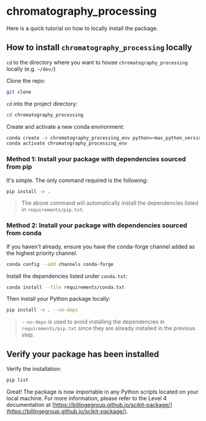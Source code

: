 # chromatography_processing

Here is a quick tutorial on how to locally install the package.

## How to install `chromatography_processing` locally

`cd` to the directory where you want to house `chromatography_processing` locally (e.g. `~/dev/`)

Clone the repo:

```bash
git clone 
```

`cd` into the project directory:

```bash
cd chromatography_processing
```

Create and activate a new conda environment:

```bash
conda create -n chromatography_processing_env python=<max_python_version>
conda activate chromatography_processing_env
```

### Method 1: Install your package with dependencies sourced from pip

It's simple. The only command required is the following:

```bash
pip install -e .
```

> The above command will automatically install the dependencies listed in `requirements/pip.txt`.

### Method 2: Install your package with dependencies sourced from conda

If you haven't already, ensure you have the conda-forge channel added as the highest priority channel.

```bash
conda config --add channels conda-forge
```

Install the dependencies listed under `conda.txt`:

```bash
conda install --file requirements/conda.txt
```

Then install your Python package locally:

```bash
pip install -e . --no-deps
```

> `--no-deps` is used to avoid installing the dependencies in `requirements/pip.txt` since they are already installed in the previous step.

## Verify your package has been installed

Verify the installation:

```bash
pip list
```

Great! The package is now importable in any Python scripts located on your local machine. For more information, please refer to the Level 4 documentation at [https://billingegroup.github.io/scikit-package/](https://billingegroup.github.io/scikit-package/).

